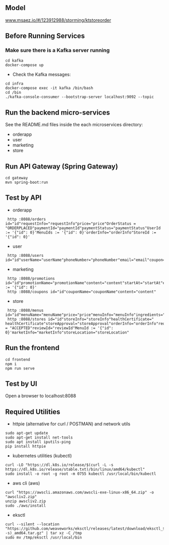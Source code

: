 # 

## Model
www.msaez.io/#/123912988/storming/ktstoreorder

## Before Running Services
### Make sure there is a Kafka server running
```
cd kafka
docker-compose up
```
- Check the Kafka messages:
```
cd infra
docker-compose exec -it kafka /bin/bash
cd /bin
./kafka-console-consumer --bootstrap-server localhost:9092 --topic
```

## Run the backend micro-services
See the README.md files inside the each microservices directory:

- orderapp
- user
- marketing
- store


## Run API Gateway (Spring Gateway)
```
cd gateway
mvn spring-boot:run
```

## Test by API
- orderapp
```
 http :8088/orders id="id"requestInfo="requestInfo"price="price"OrderStatus = "ORDERPLACED"paymentId="paymentId"paymentStatus="paymentStatus"UserId := '{"id": 0}'MenuIds := '{"id": 0}'orderInfo="orderInfo"StoreId := '{"id": 0}'
```
- user
```
 http :8088/users id="id"userName="userName"phoneNumber="phoneNumber"email="email"coupon="coupon"
```
- marketing
```
 http :8088/promotions id="id"promotionName="promotionName"content="content"startAt="startAt"endAt="endAt"StoreId := '{"id": 0}'
 http :8088/coupons id="id"couponName="couponName"content="content"
```
- store
```
 http :8088/menus id="id"menuName="menuName"price="price"menuInfo="menuInfo"ingredients="ingredients"
 http :8088/stores id="id"storeInfo="storeInfo"healthCertificate=" healthCertificate"storeApproval="storeApproval"orderInfo="orderInfo"requestInfo="requestInfo"FoodStatus = "ACCEPTED"reviewId="reviewId"MenuId := '{"id": 0}'marketInfo="marketInfo"storeLocation="storeLocation"
```


## Run the frontend
```
cd frontend
npm i
npm run serve
```

## Test by UI
Open a browser to localhost:8088

## Required Utilities

- httpie (alternative for curl / POSTMAN) and network utils
```
sudo apt-get update
sudo apt-get install net-tools
sudo apt install iputils-ping
pip install httpie
```

- kubernetes utilities (kubectl)
```
curl -LO "https://dl.k8s.io/release/$(curl -L -s https://dl.k8s.io/release/stable.txt)/bin/linux/amd64/kubectl"
sudo install -o root -g root -m 0755 kubectl /usr/local/bin/kubectl
```

- aws cli (aws)
```
curl "https://awscli.amazonaws.com/awscli-exe-linux-x86_64.zip" -o "awscliv2.zip"
unzip awscliv2.zip
sudo ./aws/install
```

- eksctl 
```
curl --silent --location "https://github.com/weaveworks/eksctl/releases/latest/download/eksctl_$(uname -s)_amd64.tar.gz" | tar xz -C /tmp
sudo mv /tmp/eksctl /usr/local/bin
```
